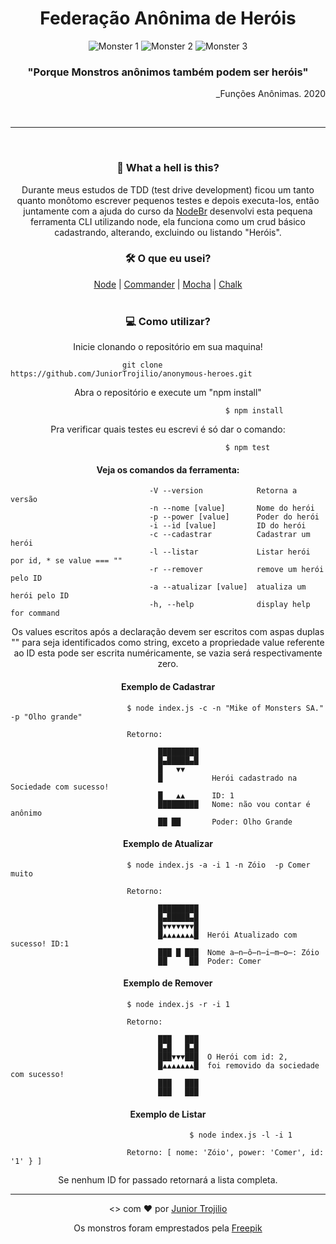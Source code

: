 <h1 align="center">Federação Anônima de Heróis</h1>
<div align="center">
  <img src="https://user-images.githubusercontent.com/39541807/78850427-90b1c180-79ed-11ea-802f-75d20977754e.png" alt="Monster 1">  
  <img src="https://user-images.githubusercontent.com/39541807/78850795-775d4500-79ee-11ea-9d6a-69afa0dd76d8.png" alt="Monster 2"> 
  <img src="https://user-images.githubusercontent.com/39541807/78851213-9e684680-79ef-11ea-807c-bc45329cf15c.png" alt="Monster 3" 200px>
</div>
<div>
<h3 align="center">"Porque Monstros anônimos também podem ser heróis"</h3>
<p align="right">_Funções Anônimas. 2020</p>
</div><br>
<hr>
<br>
<h3 align="center">🤔 What a hell is this?</h3>

<p align="center">
Durante meus estudos de TDD (test drive development) ficou um tanto quanto monôtomo escrever pequenos testes e depois executa-los, então juntamente com a ajuda do curso da <a href="https://treinamento.nodebr.org/">NodeBr</a> desenvolvi esta pequena ferramenta CLI utilizando node, ela funciona como um crud básico cadastrando, alterando, excluindo ou listando "Heróis".
</p>


<h3 align="center">🛠️ O que eu usei?</h3>

<p align="center"> 
  <a href="https://nodejs.org/pt-br/">Node</a> | 
  <a href="https://www.npmjs.com/package/commander">Commander</a> | 
  <a href="https://mochajs.org/">Mocha</a> | 
  <a href="https://www.npmjs.com/package/chalk">Chalk</a> <br><br>
  
 <h3 align="center">💻 Como utilizar?</h3>
 
 <p align="center">Inicie clonando o repositório em sua maquina!</p>
 
 ```
                          git clone https://github.com/JuniorTrojilio/anonymous-heroes.git
 ```
  <p align="center">Abra o repositório e execute um "npm install"</p>
 
 ```
                                                 $ npm install
 ```
  <p align="center">Pra verificar quais testes eu escrevi é só dar o comando:</p>
 
 ```
                                                 $ npm test
 ```
  <h4 align="center">Veja os comandos da ferramenta: </h4>
 
 ```
                                -V --version            Retorna a versão
                                -n --nome [value]       Nome do herói
                                -p --power [value]      Poder do herói
                                -i --id [value]         ID do herói
                                -c --cadastrar          Cadastrar um herói
                                -l --listar             Listar herói por id, * se value === ""
                                -r --remover            remove um herói pelo ID
                                -a --atualizar [value]  atualiza um herói pelo ID
                                -h, --help              display help for command
 ```
<p align="center">Os values escritos após a declaração devem ser escritos com aspas duplas "" para seja identificados como string, exceto a propriedade value referente ao ID esta pode ser escrita numéricamente, se vazia será respectivamente zero.</p>

<h4 align="center">Exemplo de Cadastrar</h4>
 
 ```
                           $ node index.js -c -n "Mike of Monsters SA." -p "Olho grande"
                           
                           Retorno: 
                           
                                  █████████
                                  █▄█████▄█
                                  █   ▼▼
                                  █           Herói cadastrado na Sociedade com sucesso!
                                  █   ▲▲      ID: 1
                                  █████████   Nome: não vou contar é anônimo
                                  ██ ██       Poder: Olho Grande
 ```
 
 <h4 align="center">Exemplo de Atualizar</h4>
 
 ```
                           $ node index.js -a -i 1 -n Zóio  -p Comer muito
                           
                           Retorno: 
                           
                                  █████████
                                  █▄█████▄█
                                  █▼▼▼▼▼▼▼█
                                  █▲▲▲▲▲▲▲█  Herói Atualizado com sucesso! ID:1
                                  ███ █ ███  Nome a̶n̶ô̶n̶i̶m̶o̶: Zóio 
                                  ██     ██  Poder: Comer
 ```
 
  <h4 align="center">Exemplo de Remover</h4>
 
 ```
                           $ node index.js -r -i 1
                           
                           Retorno: 
                           
                                  ███   ███
                                  █▄█   █▄█
                                  ███▼▼▼███  O Herói com id: 2, 
                                  █▲▲▲▲▲▲▲█  foi removido da sociedade com sucesso!
                                  ███   ███  
                                  ███   ███
 ```
 
   <h4 align="center">Exemplo de Listar</h4>
 
 ```
                                         $ node index.js -l -i 1
                           
                           Retorno: [ nome: 'Zóio', power: 'Comer', id: '1' } ]
 ```
 <p align="center">Se nenhum ID for passado retornará a lista completa.</p>
 
 <hr>
 
<p align="center"> <> com ❤ por <a href="github.com/juniortrojilio">Junior Trojilio</a></p>
                                      



 <p align="center">Os monstros foram emprestados pela <a href="https://www.freepik.com/free-photos-vectors/character">Freepik</a></p>
                
                
                 
                 
                 
                
